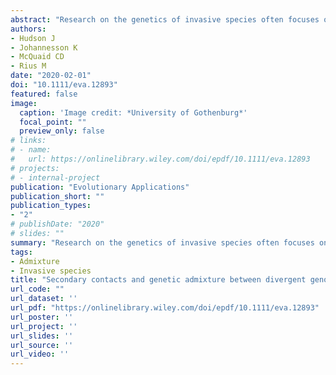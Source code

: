 ```yaml
---
abstract: "Research on the genetics of invasive species often focuses on patterns of genetic diversity and population structure within the introduced range. However, a growing body of literature is demonstrating the need to study the native range, and how native genotypes affect both ecological and evolutionary mechanisms within the introduced range. Here we used genotyping‐by‐sequencing to study both native and introduced ranges [based on 1,653 single nucleotide polymorphisms (SNPs)] of the amphiatlantic marine invertebrate Ciona intestinalis. A previous study using microsatellites analysed samples collected along the Swedish west coast and showed the presence of genetically distinct lineages in deep and shallow waters. Using our SNP data from newly collected samples (285 individuals), we first confirmed the presence of this depth‐defined genomic divergence along the Swedish coast. We then used Approximate Bayesian Computation to infer the historical relationship among sites from the North Sea, the English Channel and the northwest Atlantic and found evidence of ancestral divergence between individuals from deep waters off Sweden and individuals from the English Channel. This divergence was followed by a secondary contact that led to a genetic admixture between the ancestral populations (i.e. deep Sweden and English Channel), which originated the genotypes found in shallow Sweden. We then revealed that the colonisation of C. intestinalis in the northwest Atlantic was as a result of an admixture between shallow Sweden and the English Channel genotypes across the introduced range. Our results showed the presence of both past and recent genetic admixture events that together may have promoted the successful colonisations of C. intestinalis. Our study suggests that secondary contacts potentially reshape the evolutionary trajectories of invasive species through the promotion of intraspecific hybridisation and by altering both colonisation patterns and their ecological effects in the introduced range. "
authors:
- Hudson J
- Johannesson K
- McQuaid CD
- Rius M
date: "2020-02-01"
doi: "10.1111/eva.12893"
featured: false
image:
  caption: 'Image credit: *University of Gothenburg*'
  focal_point: ""
  preview_only: false
# links:
# - name: 
#   url: https://onlinelibrary.wiley.com/doi/epdf/10.1111/eva.12893
# projects:
# - internal-project
publication: "Evolutionary Applications"
publication_short: ""
publication_types:
- "2"
# publishDate: "2020"
# slides: ""
summary: "Research on the genetics of invasive species often focuses on patterns of genetic diversity and population structure within the introduced range. However, a growing body of literature is demonstrating the need to study the native range, and how native genotypes affect both ecological and evolutionary mechanisms within the introduced range. Here we used genotyping‐by‐sequencing to study both native and introduced ranges [based on 1,653 single nucleotide polymorphisms (SNPs)] of the amphiatlantic marine invertebrate Ciona intestinalis. A previous study using microsatellites analysed samples collected along the Swedish west coast and showed the presence of genetically distinct lineages in deep and shallow waters. Using our SNP data from newly collected samples (285 individuals), we first confirmed the presence of this depth‐defined genomic divergence along the Swedish coast. We then used Approximate Bayesian Computation to infer the historical relationship among sites from the North Sea, the English Channel and the northwest Atlantic and found evidence of ancestral divergence between individuals from deep waters off Sweden and individuals from the English Channel. This divergence was followed by a secondary contact that led to a genetic admixture between the ancestral populations (i.e. deep Sweden and English Channel), which originated the genotypes found in shallow Sweden. We then revealed that the colonisation of C. intestinalis in the northwest Atlantic was as a result of an admixture between shallow Sweden and the English Channel genotypes across the introduced range. Our results showed the presence of both past and recent genetic admixture events that together may have promoted the successful colonisations of C. intestinalis. Our study suggests that secondary contacts potentially reshape the evolutionary trajectories of invasive species through the promotion of intraspecific hybridisation and by altering both colonisation patterns and their ecological effects in the introduced range."
tags:
- Admixture
- Invasive species
title: "Secondary contacts and genetic admixture between divergent genotypes shape colonisation by an amphiatlantic epibenthic invertebrate"
url_code: ""
url_dataset: ''
url_pdf: "https://onlinelibrary.wiley.com/doi/epdf/10.1111/eva.12893"
url_poster: ''
url_project: ''
url_slides: ''
url_source: ''
url_video: ''
---
```

